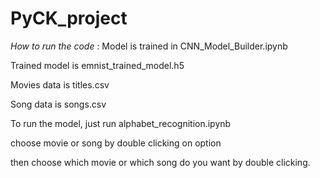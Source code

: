 # PyCK_project
*How to run the code* :
Model is trained in CNN_Model_Builder.ipynb

Trained model is emnist_trained_model.h5

Movies data is titles.csv

Song data is songs.csv

To run the model, just run alphabet_recognition.ipynb

choose movie or song by double clicking on option

then choose which movie or which song do you want by double clicking.
